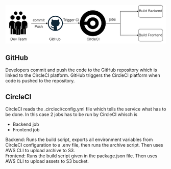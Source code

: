 ![alt text](https://github.com/Amrwaa/udagram-project/blob/main/documents/github.drawio.png?raw=true)

## GitHub
Developers commit and push the code to the GitHub repository which is linked to the CircleCI platform. GitHub triggers the CircleCI platform when code is pushed to the repository.

## CircleCI
CircleCI reads the .circleci/config.yml file which tells the service what has to be done. In this case 2 jobs has to be run by CircleCI whisch is
- Backend job
- Frontend job

Backend: Runs the build script, exports all environment variables from CircleCI configuration to a .env file, then runs the archive script. Then uses AWS CLI to upload archive to S3.               
Frontend: Runs the build script given in the package.json file. Then uses AWS CLI to upload assets to S3 bucket.
